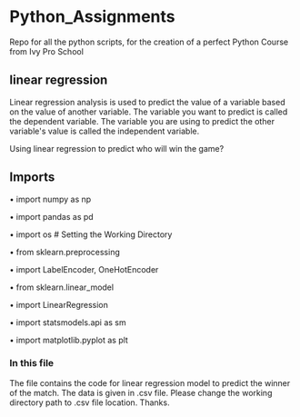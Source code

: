 # Python_Assignments

Repo for all the python scripts, for the creation of a perfect Python Course from Ivy Pro School

## linear regression
Linear regression analysis is used to predict the value of a variable based on the value of another variable. The variable you want to predict is called the dependent variable. The variable you are using to predict the other variable's value is called the independent variable.

Using linear regression to predict who will win the game?

## Imports
• import numpy as np 

• import pandas as pd 

• import os # Setting the Working Directory

• from sklearn.preprocessing 

• import LabelEncoder, OneHotEncoder

• from sklearn.linear_model 

• import LinearRegression 

• import statsmodels.api as sm

• import matplotlib.pyplot as plt



### In this file

The file contains the code for linear regression model to predict the winner of the match. The data is given in .csv file. Please change the working directory path to .csv file location. Thanks.
